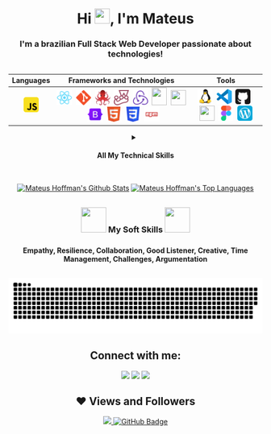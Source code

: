 <h1 align="center">Hi <img src="https://raw.githubusercontent.com/MartinHeinz/MartinHeinz/master/wave.gif" width="30px" height="30px">, I'm Mateus</h1>

<h3 align="center">I'm a brazilian Full Stack Web Developer passionate about technologies!</h3>

##

<div id='lojc' align="center">

| Languages  | Frameworks and Technologies | Tools |   
|---|---|---|
|<div id='lojc' align="center"><img src="https://github.com/MateusHoffman/MateusHoffman/blob/main/img/JavaScript.svg" width="30" height="30"/></div>|<div id='lojc' align="center"><img src="https://github.com/devicons/devicon/blob/1119b9f84c0290e0f0b38982099a2bd027a48bf1/icons/react/react-original.svg" width="30" height="30"/>&nbsp;&nbsp;<img src="https://github.com/devicons/devicon/blob/master/icons/git/git-original.svg" width="30" height="30"/>&nbsp;&nbsp;<img src="img/testing-library.svg" width="30" height="30"/>&nbsp;&nbsp;<img src="https://github.com/devicons/devicon/blob/master/icons/jest/jest-plain.svg" width="30" height="30"/>&nbsp;&nbsp;<img src="https://github.com/devicons/devicon/blob/1119b9f84c0290e0f0b38982099a2bd027a48bf1/icons/redux/redux-original.svg" width="30" height="30"/>&nbsp;&nbsp;<img src="https://img.icons8.com/color/344/docker.png" width="30" height="35"/>&nbsp;&nbsp;<img src="https://www.seekpng.com/png/full/525-5256723_docker-compose-logo.png" width="30" height="30"/>&nbsp;&nbsp;<img src="https://github.com/devicons/devicon/blob/master/icons/bootstrap/bootstrap-original.svg" width="30" height="30"/>&nbsp;&nbsp;<img src="https://github.com/MateusHoffman/MateusHoffman/blob/main/img/HTML.svg" width="30" height="30"/>&nbsp;&nbsp;<img src="img/CSS.svg" width="30" height="30"/>&nbsp;&nbsp;<img src="https://github.com/MateusHoffman/MateusHoffman/blob/main/img/NPM.svg" width="30" height="30"/></div>|<div id='lojc' align="center"><img src="https://github.com/devicons/devicon/blob/master/icons/linux/linux-original.svg" width="30" height="30"/>&nbsp;&nbsp;<img src="https://github.com/devicons/devicon/blob/master/icons/vscode/vscode-original.svg" width="30" height="30"/>&nbsp;&nbsp;<img src="https://github.com/MateusHoffman/MateusHoffman/blob/main/img/GitHub.svg" width="30" height="30" background-color="white"/>&nbsp;&nbsp;<img src="https://img.icons8.com/color/344/bash.png" width="30" height="30" background-color="white"/>&nbsp;&nbsp;<img src="https://github.com/devicons/devicon/blob/master/icons/figma/figma-original.svg" width="30" height="30"/>&nbsp;&nbsp;<img src="https://github.com/MateusHoffman/MateusHoffman/blob/main/img/WordPress.svg" width="30" height="30"/></div>|

  <details>
    <summary><h4>All My Technical Skills</h4></summary>
<div id='lojc' align="center">

| Languages  | Frameworks | Technologies | Tools | 
|---|---|---|---|
|<div id='lojc' align="center"><span>JavaScript🔸SQL🔸TypeScript🔸NodeJS</span></div>|<div id='lojc' align="center"><span>React🔸Jest🔸Express</span></div>|<div id='lojc' align="center"><span>Git🔸Local Storage🔸HTML🔸CSS🔸Bootstrap🔸React Router🔸React Testing Library🔸Redux🔸Context API🔸Docker🔸Docker Compose🔸MySQL🔸ORM (Sequelize)🔸NoSQL🔸MongoDB🔸ODM (Mongoose)🔸API🔸Mocks/Stub</span></div>|<div id='lojc' align="center"><span>Linux🔸Bash🔸GitHub🔸Visual Studio Code🔸Figma🔸WordPress🔸Shopify🔸MySQL Workbench</span></div>|
  </details>

## 

<div align="center">
  <a href="https://github.com/MateusHoffman/github-readme-stats"><img height="165em" alt="Mateus Hoffman's Github Stats" src="https://github-readme-stats-sigma-five.vercel.app/api?username=MateusHoffman&show_icons=true&count_private=true&theme=react&hide_border=true&bg_color=0D1117" /></a>
  <a href="https://github.com/MateusHoffman/github-readme-stats"><img height="165em" alt="Mateus Hoffman's Top Languages" src="https://github-readme-stats-sigma-five.vercel.app/api/top-langs/?username=MateusHoffman&langs_count=8&count_private=true&layout=compact&theme=react&hide_border=true&bg_color=0D1117"/>
	</a>
</div>

##

<div>
	<h3 align="center">
		<img src="https://cdn-icons-png.flaticon.com/512/3062/3062533.png" width="50px" height="50px">
		 My Soft Skills 
		<img src="https://blog.peoplefirstps.com/hubfs/226%20-%20Data.png" width="50px" height="50px">
	<h3>
	<h4 align="center">Empathy, Resilience, Collaboration, Good Listener, Creative, Time Management, Challenges, Argumentation<h4>
</div>

##	


![Snake animation](https://github.com/MateusHoffman/MateusHoffman/blob/output/github-contribution-grid-snake.svg)


## Connect with me:
<div align="center">
  <!-- <a href="https://www.youtube.com/channel/UC_-uuuZbY0AAt9CViNzvc-Q" target="_blank"><img src="https://img.shields.io/badge/YouTube-FF0000?style=for-the-badge&logo=youtube&logoColor=white" target="_blank"></a> -->
  <a href="https://instagram.com/maahoffman" target="_blank"><img src="https://img.shields.io/badge/-Instagram-%23E4405F?style=for-the-badge&logo=instagram&logoColor=white" target="_blank"></a>
 	<!-- <a href="https://www.twitch.tv/MateusHoffmani" target="_blank"><img src="https://img.shields.io/badge/Twitch-9146FF?style=for-the-badge&logo=twitch&logoColor=white" target="_blank"></a> -->
 <!-- <a href="https://discord.gg/wagxzStdcR" target="_blank"><img src="https://img.shields.io/badge/Discord-7289DA?style=for-the-badge&logo=discord&logoColor=white" target="_blank"></a> -->
  <a href = "mailto:mateushoffmandev@gmail.com"><img src="https://img.shields.io/badge/-Gmail-%23333?style=for-the-badge&logo=gmail&logoColor=white" target="_blank"></a>
  <a href="https://www.linkedin.com/in/mateus-hoffman-04664b232/" target="_blank"><img src="https://img.shields.io/badge/-LinkedIn-%230077B5?style=for-the-badge&logo=linkedin&logoColor=white" target="_blank"></a> 
</div>

## ❤ Views and Followers
<div align="center">
	<a href="https://github.com/Meghna-DAS/github-profile-views-counter">
		<img src="https://komarev.com/ghpvc/?username=MateusHoffman">
	</a>
	<a href="https://github.com/MateusHoffman?tab=followers"><img src="https://img.shields.io/github/followers/MateusHoffman?label=Followers&style=social" 			alt="GitHub Badge"></a>
</div> 

